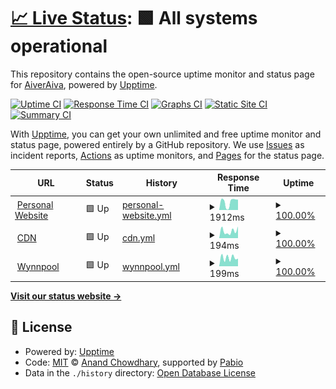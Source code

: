 # [📈 Live Status](https://status.weikuwu.me): <!--live status--> **🟩 All systems operational**

This repository contains the open-source uptime monitor and status page for [AiverAiva](https://weikuwu.me/), powered by [Upptime](https://github.com/upptime/upptime).

[![Uptime CI](https://github.com/AiverAiva/upptime/workflows/Uptime%20CI/badge.svg)](https://github.com/AiverAiva/upptime/actions?query=workflow%3A%22Uptime+CI%22)
[![Response Time CI](https://github.com/AiverAiva/upptime/workflows/Response%20Time%20CI/badge.svg)](https://github.com/AiverAiva/upptime/actions?query=workflow%3A%22Response+Time+CI%22)
[![Graphs CI](https://github.com/AiverAiva/upptime/workflows/Graphs%20CI/badge.svg)](https://github.com/AiverAiva/upptime/actions?query=workflow%3A%22Graphs+CI%22)
[![Static Site CI](https://github.com/AiverAiva/upptime/workflows/Static%20Site%20CI/badge.svg)](https://github.com/AiverAiva/upptime/actions?query=workflow%3A%22Static+Site+CI%22)
[![Summary CI](https://github.com/AiverAiva/upptime/workflows/Summary%20CI/badge.svg)](https://github.com/AiverAiva/upptime/actions?query=workflow%3A%22Summary+CI%22)

With [Upptime](https://upptime.js.org), you can get your own unlimited and free uptime monitor and status page, powered entirely by a GitHub repository. We use [Issues](https://github.com/AiverAiva/upptime/issues) as incident reports, [Actions](https://github.com/AiverAiva/upptime/actions) as uptime monitors, and [Pages](https://status.weikuwu.me) for the status page.

<!--start: status pages-->
<!-- This summary is generated by Upptime (https://github.com/upptime/upptime) -->
<!-- Do not edit this manually, your changes will be overwritten -->
<!-- prettier-ignore -->
| URL | Status | History | Response Time | Uptime |
| --- | ------ | ------- | ------------- | ------ |
| <img alt="" src="https://crafatar.com/avatars/cd2f08fb-eede-4b88-b1c1-6f3e46007171?size=100" height="13"> [Personal Website](https://weikuwu.me) | 🟩 Up | [personal-website.yml](https://github.com/AiverAiva/upptime/commits/HEAD/history/personal-website.yml) | <details><summary><img alt="Response time graph" src="./graphs/personal-website/response-time-week.png" height="20"> 1912ms</summary><br><a href="https://status.weikuwu.me/history/personal-website"><img alt="Response time 2286" src="https://img.shields.io/endpoint?url=https%3A%2F%2Fraw.githubusercontent.com%2FAiverAiva%2Fupptime%2FHEAD%2Fapi%2Fpersonal-website%2Fresponse-time.json"></a><br><a href="https://status.weikuwu.me/history/personal-website"><img alt="24-hour response time 2444" src="https://img.shields.io/endpoint?url=https%3A%2F%2Fraw.githubusercontent.com%2FAiverAiva%2Fupptime%2FHEAD%2Fapi%2Fpersonal-website%2Fresponse-time-day.json"></a><br><a href="https://status.weikuwu.me/history/personal-website"><img alt="7-day response time 1912" src="https://img.shields.io/endpoint?url=https%3A%2F%2Fraw.githubusercontent.com%2FAiverAiva%2Fupptime%2FHEAD%2Fapi%2Fpersonal-website%2Fresponse-time-week.json"></a><br><a href="https://status.weikuwu.me/history/personal-website"><img alt="30-day response time 2200" src="https://img.shields.io/endpoint?url=https%3A%2F%2Fraw.githubusercontent.com%2FAiverAiva%2Fupptime%2FHEAD%2Fapi%2Fpersonal-website%2Fresponse-time-month.json"></a><br><a href="https://status.weikuwu.me/history/personal-website"><img alt="1-year response time 2286" src="https://img.shields.io/endpoint?url=https%3A%2F%2Fraw.githubusercontent.com%2FAiverAiva%2Fupptime%2FHEAD%2Fapi%2Fpersonal-website%2Fresponse-time-year.json"></a></details> | <details><summary><a href="https://status.weikuwu.me/history/personal-website">100.00%</a></summary><a href="https://status.weikuwu.me/history/personal-website"><img alt="All-time uptime 100.00%" src="https://img.shields.io/endpoint?url=https%3A%2F%2Fraw.githubusercontent.com%2FAiverAiva%2Fupptime%2FHEAD%2Fapi%2Fpersonal-website%2Fuptime.json"></a><br><a href="https://status.weikuwu.me/history/personal-website"><img alt="24-hour uptime 100.00%" src="https://img.shields.io/endpoint?url=https%3A%2F%2Fraw.githubusercontent.com%2FAiverAiva%2Fupptime%2FHEAD%2Fapi%2Fpersonal-website%2Fuptime-day.json"></a><br><a href="https://status.weikuwu.me/history/personal-website"><img alt="7-day uptime 100.00%" src="https://img.shields.io/endpoint?url=https%3A%2F%2Fraw.githubusercontent.com%2FAiverAiva%2Fupptime%2FHEAD%2Fapi%2Fpersonal-website%2Fuptime-week.json"></a><br><a href="https://status.weikuwu.me/history/personal-website"><img alt="30-day uptime 100.00%" src="https://img.shields.io/endpoint?url=https%3A%2F%2Fraw.githubusercontent.com%2FAiverAiva%2Fupptime%2FHEAD%2Fapi%2Fpersonal-website%2Fuptime-month.json"></a><br><a href="https://status.weikuwu.me/history/personal-website"><img alt="1-year uptime 100.00%" src="https://img.shields.io/endpoint?url=https%3A%2F%2Fraw.githubusercontent.com%2FAiverAiva%2Fupptime%2FHEAD%2Fapi%2Fpersonal-website%2Fuptime-year.json"></a></details>
| <img alt="" src="https://icons.duckduckgo.com/ip3/cdn.weikuwu.me.ico" height="13"> [CDN](https://cdn.weikuwu.me) | 🟩 Up | [cdn.yml](https://github.com/AiverAiva/upptime/commits/HEAD/history/cdn.yml) | <details><summary><img alt="Response time graph" src="./graphs/cdn/response-time-week.png" height="20"> 194ms</summary><br><a href="https://status.weikuwu.me/history/cdn"><img alt="Response time 197" src="https://img.shields.io/endpoint?url=https%3A%2F%2Fraw.githubusercontent.com%2FAiverAiva%2Fupptime%2FHEAD%2Fapi%2Fcdn%2Fresponse-time.json"></a><br><a href="https://status.weikuwu.me/history/cdn"><img alt="24-hour response time 321" src="https://img.shields.io/endpoint?url=https%3A%2F%2Fraw.githubusercontent.com%2FAiverAiva%2Fupptime%2FHEAD%2Fapi%2Fcdn%2Fresponse-time-day.json"></a><br><a href="https://status.weikuwu.me/history/cdn"><img alt="7-day response time 194" src="https://img.shields.io/endpoint?url=https%3A%2F%2Fraw.githubusercontent.com%2FAiverAiva%2Fupptime%2FHEAD%2Fapi%2Fcdn%2Fresponse-time-week.json"></a><br><a href="https://status.weikuwu.me/history/cdn"><img alt="30-day response time 185" src="https://img.shields.io/endpoint?url=https%3A%2F%2Fraw.githubusercontent.com%2FAiverAiva%2Fupptime%2FHEAD%2Fapi%2Fcdn%2Fresponse-time-month.json"></a><br><a href="https://status.weikuwu.me/history/cdn"><img alt="1-year response time 197" src="https://img.shields.io/endpoint?url=https%3A%2F%2Fraw.githubusercontent.com%2FAiverAiva%2Fupptime%2FHEAD%2Fapi%2Fcdn%2Fresponse-time-year.json"></a></details> | <details><summary><a href="https://status.weikuwu.me/history/cdn">100.00%</a></summary><a href="https://status.weikuwu.me/history/cdn"><img alt="All-time uptime 100.00%" src="https://img.shields.io/endpoint?url=https%3A%2F%2Fraw.githubusercontent.com%2FAiverAiva%2Fupptime%2FHEAD%2Fapi%2Fcdn%2Fuptime.json"></a><br><a href="https://status.weikuwu.me/history/cdn"><img alt="24-hour uptime 100.00%" src="https://img.shields.io/endpoint?url=https%3A%2F%2Fraw.githubusercontent.com%2FAiverAiva%2Fupptime%2FHEAD%2Fapi%2Fcdn%2Fuptime-day.json"></a><br><a href="https://status.weikuwu.me/history/cdn"><img alt="7-day uptime 100.00%" src="https://img.shields.io/endpoint?url=https%3A%2F%2Fraw.githubusercontent.com%2FAiverAiva%2Fupptime%2FHEAD%2Fapi%2Fcdn%2Fuptime-week.json"></a><br><a href="https://status.weikuwu.me/history/cdn"><img alt="30-day uptime 100.00%" src="https://img.shields.io/endpoint?url=https%3A%2F%2Fraw.githubusercontent.com%2FAiverAiva%2Fupptime%2FHEAD%2Fapi%2Fcdn%2Fuptime-month.json"></a><br><a href="https://status.weikuwu.me/history/cdn"><img alt="1-year uptime 100.00%" src="https://img.shields.io/endpoint?url=https%3A%2F%2Fraw.githubusercontent.com%2FAiverAiva%2Fupptime%2FHEAD%2Fapi%2Fcdn%2Fuptime-year.json"></a></details>
| <img alt="" src="https://icons.duckduckgo.com/ip3/wynnpool.weikuwu.me.ico" height="13"> [Wynnpool](https://wynnpool.weikuwu.me) | 🟩 Up | [wynnpool.yml](https://github.com/AiverAiva/upptime/commits/HEAD/history/wynnpool.yml) | <details><summary><img alt="Response time graph" src="./graphs/wynnpool/response-time-week.png" height="20"> 199ms</summary><br><a href="https://status.weikuwu.me/history/wynnpool"><img alt="Response time 194" src="https://img.shields.io/endpoint?url=https%3A%2F%2Fraw.githubusercontent.com%2FAiverAiva%2Fupptime%2FHEAD%2Fapi%2Fwynnpool%2Fresponse-time.json"></a><br><a href="https://status.weikuwu.me/history/wynnpool"><img alt="24-hour response time 180" src="https://img.shields.io/endpoint?url=https%3A%2F%2Fraw.githubusercontent.com%2FAiverAiva%2Fupptime%2FHEAD%2Fapi%2Fwynnpool%2Fresponse-time-day.json"></a><br><a href="https://status.weikuwu.me/history/wynnpool"><img alt="7-day response time 199" src="https://img.shields.io/endpoint?url=https%3A%2F%2Fraw.githubusercontent.com%2FAiverAiva%2Fupptime%2FHEAD%2Fapi%2Fwynnpool%2Fresponse-time-week.json"></a><br><a href="https://status.weikuwu.me/history/wynnpool"><img alt="30-day response time 208" src="https://img.shields.io/endpoint?url=https%3A%2F%2Fraw.githubusercontent.com%2FAiverAiva%2Fupptime%2FHEAD%2Fapi%2Fwynnpool%2Fresponse-time-month.json"></a><br><a href="https://status.weikuwu.me/history/wynnpool"><img alt="1-year response time 194" src="https://img.shields.io/endpoint?url=https%3A%2F%2Fraw.githubusercontent.com%2FAiverAiva%2Fupptime%2FHEAD%2Fapi%2Fwynnpool%2Fresponse-time-year.json"></a></details> | <details><summary><a href="https://status.weikuwu.me/history/wynnpool">100.00%</a></summary><a href="https://status.weikuwu.me/history/wynnpool"><img alt="All-time uptime 100.00%" src="https://img.shields.io/endpoint?url=https%3A%2F%2Fraw.githubusercontent.com%2FAiverAiva%2Fupptime%2FHEAD%2Fapi%2Fwynnpool%2Fuptime.json"></a><br><a href="https://status.weikuwu.me/history/wynnpool"><img alt="24-hour uptime 100.00%" src="https://img.shields.io/endpoint?url=https%3A%2F%2Fraw.githubusercontent.com%2FAiverAiva%2Fupptime%2FHEAD%2Fapi%2Fwynnpool%2Fuptime-day.json"></a><br><a href="https://status.weikuwu.me/history/wynnpool"><img alt="7-day uptime 100.00%" src="https://img.shields.io/endpoint?url=https%3A%2F%2Fraw.githubusercontent.com%2FAiverAiva%2Fupptime%2FHEAD%2Fapi%2Fwynnpool%2Fuptime-week.json"></a><br><a href="https://status.weikuwu.me/history/wynnpool"><img alt="30-day uptime 100.00%" src="https://img.shields.io/endpoint?url=https%3A%2F%2Fraw.githubusercontent.com%2FAiverAiva%2Fupptime%2FHEAD%2Fapi%2Fwynnpool%2Fuptime-month.json"></a><br><a href="https://status.weikuwu.me/history/wynnpool"><img alt="1-year uptime 100.00%" src="https://img.shields.io/endpoint?url=https%3A%2F%2Fraw.githubusercontent.com%2FAiverAiva%2Fupptime%2FHEAD%2Fapi%2Fwynnpool%2Fuptime-year.json"></a></details>

<!--end: status pages-->

[**Visit our status website →**](https://status.weikuwu.me)

## 📄 License

- Powered by: [Upptime](https://github.com/upptime/upptime)
- Code: [MIT](./LICENSE) © [Anand Chowdhary](https://anandchowdhary.com), supported by [Pabio](https://pabio.com)
- Data in the `./history` directory: [Open Database License](https://opendatacommons.org/licenses/odbl/1-0/)
